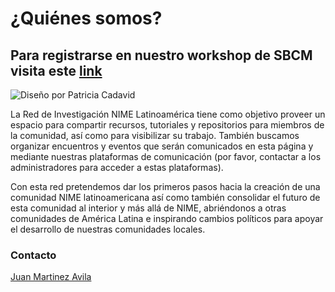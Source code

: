 # ¿Quiénes somos?

## Para registrarse en nuestro workshop de SBCM visita este [link](taller/inicio.md)

![Diseño por Patricia Cadavid](.gitbook/assets/LatamNimeLogoBlack\_.png)

La Red de Investigación NIME Latinoamérica tiene como objetivo proveer un espacio para compartir recursos, tutoriales y repositorios para miembros de la comunidad, así como para visibilizar su trabajo. También buscamos organizar encuentros y eventos que serán comunicados en esta página y mediante nuestras plataformas de comunicación (por favor, contactar a los administradores para acceder a estas plataformas).

Con esta red pretendemos dar los primeros pasos hacia la creación de una comunidad NIME latinoamericana así como también consolidar el futuro de esta comunidad al interior y más allá de NIME, abriéndonos a otras comunidades de América Latina e inspirando cambios políticos para apoyar el desarrollo de nuestras comunidades locales.

### Contacto

[Juan Martinez Avila](mailto:psxjpma@nottingham.ac.uk)

​
